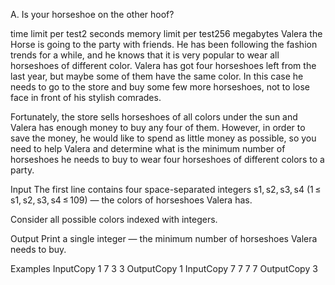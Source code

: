 A. Is your horseshoe on the other hoof?

time limit per test2 seconds
memory limit per test256 megabytes
Valera the Horse is going to the party with friends. He has been following the fashion trends for a while, and he knows that it is very popular to wear all horseshoes of different color. Valera has got four horseshoes left from the last year, but maybe some of them have the same color. In this case he needs to go to the store and buy some few more horseshoes, not to lose face in front of his stylish comrades.

Fortunately, the store sells horseshoes of all colors under the sun and Valera has enough money to buy any four of them. However, in order to save the money, he would like to spend as little money as possible, so you need to help Valera and determine what is the minimum number of horseshoes he needs to buy to wear four horseshoes of different colors to a party.

Input
The first line contains four space-separated integers s1, s2, s3, s4 (1 ≤ s1, s2, s3, s4 ≤ 109) — the colors of horseshoes Valera has.

Consider all possible colors indexed with integers.

Output
Print a single integer — the minimum number of horseshoes Valera needs to buy.

Examples
InputCopy
1 7 3 3
OutputCopy
1
InputCopy
7 7 7 7
OutputCopy
3